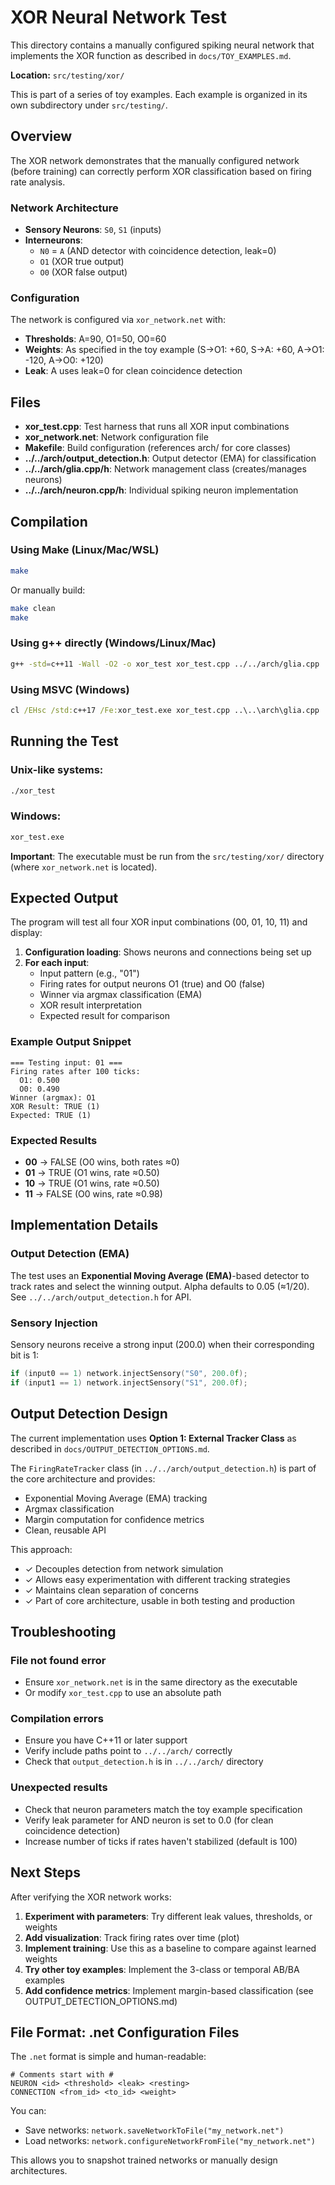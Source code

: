 # XOR Neural Network Test

This directory contains a manually configured spiking neural network that implements the XOR function as described in `docs/TOY_EXAMPLES.md`.

**Location:** `src/testing/xor/`

This is part of a series of toy examples. Each example is organized in its own subdirectory under `src/testing/`.

## Overview

The XOR network demonstrates that the manually configured network (before training) can correctly perform XOR classification based on firing rate analysis.

### Network Architecture

- **Sensory Neurons**: `S0`, `S1` (inputs)
- **Interneurons**:
  - `N0` = `A` (AND detector with coincidence detection, leak=0)
  - `O1` (XOR true output)
  - `O0` (XOR false output)

### Configuration

The network is configured via `xor_network.net` with:
- **Thresholds**: A=90, O1=50, O0=60
- **Weights**: As specified in the toy example (S→O1: +60, S→A: +60, A→O1: -120, A→O0: +120)
- **Leak**: A uses leak=0 for clean coincidence detection

## Files

- **xor_test.cpp**: Test harness that runs all XOR input combinations
- **xor_network.net**: Network configuration file
- **Makefile**: Build configuration (references arch/ for core classes)
- **../../arch/output_detection.h**: Output detector (EMA) for classification
- **../../arch/glia.cpp/h**: Network management class (creates/manages neurons)
- **../../arch/neuron.cpp/h**: Individual spiking neuron implementation

## Compilation

### Using Make (Linux/Mac/WSL)

```bash
make
```

Or manually build:

```bash
make clean
make
```

### Using g++ directly (Windows/Linux/Mac)

```bash
g++ -std=c++11 -Wall -O2 -o xor_test xor_test.cpp ../../arch/glia.cpp ../../arch/neuron.cpp
```

### Using MSVC (Windows)

```cmd
cl /EHsc /std:c++17 /Fe:xor_test.exe xor_test.cpp ..\..\arch\glia.cpp ..\..\arch\neuron.cpp
```

## Running the Test

### Unix-like systems:
```bash
./xor_test
```

### Windows:
```cmd
xor_test.exe
```

**Important**: The executable must be run from the `src/testing/xor/` directory (where `xor_network.net` is located).

## Expected Output

The program will test all four XOR input combinations (00, 01, 10, 11) and display:

1. **Configuration loading**: Shows neurons and connections being set up
2. **For each input**:
   - Input pattern (e.g., "01")
   - Firing rates for output neurons O1 (true) and O0 (false)
   - Winner via argmax classification (EMA)
   - XOR result interpretation
   - Expected result for comparison

### Example Output Snippet

```
=== Testing input: 01 ===
Firing rates after 100 ticks:
  O1: 0.500
  O0: 0.490
Winner (argmax): O1
XOR Result: TRUE (1)
Expected: TRUE (1)
```

### Expected Results

- **00** → FALSE (O0 wins, both rates ≈0)
- **01** → TRUE (O1 wins, rate ≈0.50)
- **10** → TRUE (O1 wins, rate ≈0.50)
- **11** → FALSE (O0 wins, rate ≈0.98)

## Implementation Details

### Output Detection (EMA)

The test uses an **Exponential Moving Average (EMA)**-based detector to track rates and select the winning output.
Alpha defaults to 0.05 (≈1/20). See `../../arch/output_detection.h` for API.

### Sensory Injection

Sensory neurons receive a strong input (200.0) when their corresponding bit is 1:

```cpp
if (input0 == 1) network.injectSensory("S0", 200.0f);
if (input1 == 1) network.injectSensory("S1", 200.0f);
```

## Output Detection Design

The current implementation uses **Option 1: External Tracker Class** as described in `docs/OUTPUT_DETECTION_OPTIONS.md`.

The `FiringRateTracker` class (in `../../arch/output_detection.h`) is part of the core architecture and provides:
- Exponential Moving Average (EMA) tracking
- Argmax classification
- Margin computation for confidence metrics
- Clean, reusable API

This approach:
- ✓ Decouples detection from network simulation
- ✓ Allows easy experimentation with different tracking strategies
- ✓ Maintains clean separation of concerns
- ✓ Part of core architecture, usable in both testing and production

## Troubleshooting

### File not found error
- Ensure `xor_network.net` is in the same directory as the executable
- Or modify `xor_test.cpp` to use an absolute path

### Compilation errors
- Ensure you have C++11 or later support
- Verify include paths point to `../../arch/` correctly
- Check that `output_detection.h` is in `../../arch/` directory

### Unexpected results
- Check that neuron parameters match the toy example specification
- Verify leak parameter for AND neuron is set to 0.0 (for clean coincidence detection)
- Increase number of ticks if rates haven't stabilized (default is 100)

## Next Steps

After verifying the XOR network works:

1. **Experiment with parameters**: Try different leak values, thresholds, or weights
2. **Add visualization**: Track firing rates over time (plot)
3. **Implement training**: Use this as a baseline to compare against learned weights
4. **Try other toy examples**: Implement the 3-class or temporal AB/BA examples
5. **Add confidence metrics**: Implement margin-based classification (see OUTPUT_DETECTION_OPTIONS.md)

## File Format: .net Configuration Files

The `.net` format is simple and human-readable:

```
# Comments start with #
NEURON <id> <threshold> <leak> <resting>
CONNECTION <from_id> <to_id> <weight>
```

You can:
- Save networks: `network.saveNetworkToFile("my_network.net")`
- Load networks: `network.configureNetworkFromFile("my_network.net")`

This allows you to snapshot trained networks or manually design architectures.
